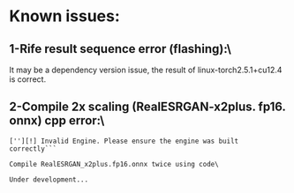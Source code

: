 # Known issues:

## 1-Rife result sequence error (flashing):\
It may be a dependency version issue, the result of linux-torch2.5.1+cu12.4 is correct.
## 2-Compile 2x scaling (RealESRGAN-x2plus. fp16. onnx) cpp error:\
```[''][E] 4: [graphShapeAnalyzer.cpp::analyzeShapes::2084] Error Code 4: Miscellaneous (IShuffleLayer /Reshape: reshape wildcard -1 has no integer solution. Reshaping [1,3,1,1,1] to [0,0,-1,2,0].)
[''][!] Invalid Engine. Please ensure the engine was built correctly```

Compile RealESRGAN_x2plus.fp16.onnx twice using code\

Under development...
